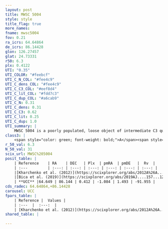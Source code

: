 ```yaml
---
layout: post
title: MWSC 5004
style: style
title_flag: true
more_names: 
fname: mwsc5004
fov: 0.21
ra_icrs: 64.64864
de_icrs: 86.14428
glon: 126.27457
glat: 24.73331
r50: 6.3
plx: 0.4122
UTI: "0.35"
UTI_COLOR: "#feebcf"
UTI_C_N_COL: "#fee4c9"
UTI_C_dens_COL: "#fee4c9"
UTI_C_C3_COL: "#eef8d4"
UTI_C_lit_COL: "#fdd7c3"
UTI_C_dup_COL: "#a6cab9"
UTI_C_N: 0.31
UTI_C_dens: 0.31
UTI_C_C3: 0.62
UTI_C_lit: 0.25
UTI_C_dup: 1.0
UTI_summary: |
    MWSC 5004 is a poorly populated, loose object of intermediate C3 quality. It is poorly studied in the literature, with no articles listed in the last 6 years.
class3: |
    <span style="color: green; font-weight: bold;">A</span><span style="color: red; font-weight: bold;">C</span>
r_50_val: 6.3
N_50_val: 31
scix_url: MWSC%205004
posit_table: |
    | Reference    | RA    | DEC   | Plx  | pmRA  | pmDE   |  Rv  |
    | :---         | :---: | :---: | :---: | :---: | :---: | :---: |
    |[Kharchenko et al. (2012)](https://scixplorer.org/abs/2012A%26A...543A.156K) | 64.47 | 86.183 | -- | 0.04 | 2.26 | -- |
    |[Bica et al. (2019)](https://scixplorer.org/abs/2019AJ....157...12B) | 64.43 | 86.187 | -- | -- | -- | -- |
    | **UCC** |64.649 | 86.144 | 0.412 | -1.084 | 1.493 | -91.955 | 
cds_radec: 64.64864,+86.14428
carousel: UCC
fpars_table: |
    | Reference |  Values |
    | :---  |  :---:  |
    | [Kharchenko et al. (2012)](https://scixplorer.org/abs/2012A%26A...543A.156K) | `e_bv=0.406, distance=2274, log_age=9.215` |
shared_table: |
    
---
```

